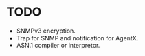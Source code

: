 # TODO

- SNMPv3 encryption.
- Trap for SNMP and notification for AgentX.
- ASN.1 compiler or interpretor.
